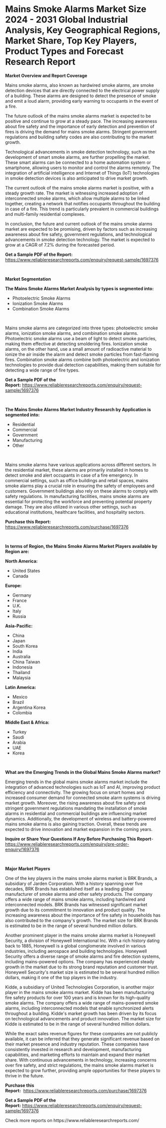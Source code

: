 <p><h1>Mains Smoke Alarms Market Size 2024 - 2031 Global Industrial Analysis, Key Geographical Regions, Market Share, Top Key Players, Product Types and Forecast Research Report</h1></p><p><strong>Market Overview and Report Coverage</strong></p>
<p><p>Mains smoke alarms, also known as hardwired smoke alarms, are smoke detection devices that are directly connected to the electrical power supply of a building. These alarms are designed to detect the presence of smoke and emit a loud alarm, providing early warning to occupants in the event of a fire.</p><p>The future outlook of the mains smoke alarms market is expected to be positive and continue to grow at a steady pace. The increasing awareness about fire safety and the importance of early detection and prevention of fires is driving the demand for mains smoke alarms. Stringent government regulations and building safety codes are also contributing to the market growth.</p><p>Technological advancements in smoke detection technology, such as the development of smart smoke alarms, are further propelling the market. These smart alarms can be connected to a home automation system or smartphone, allowing users to monitor and control the alarms remotely. The integration of artificial intelligence and Internet of Things (IoT) technologies in smoke detection devices is also anticipated to drive market growth.</p><p>The current outlook of the mains smoke alarms market is positive, with a steady growth rate. The market is witnessing increased adoption of interconnected smoke alarms, which allow multiple alarms to be linked together, creating a network that notifies occupants throughout the building in case of a fire. This trend is particularly prevalent in commercial buildings and multi-family residential complexes.</p><p>In conclusion, the future and current outlook of the mains smoke alarms market are expected to be promising, driven by factors such as increasing awareness about fire safety, government regulations, and technological advancements in smoke detection technology. The market is expected to grow at a CAGR of 7.2% during the forecasted period.</p></p>
<p><strong>Get a Sample PDF of the Report:</strong> <a href="https://www.reliableresearchreports.com/enquiry/request-sample/1697376">https://www.reliableresearchreports.com/enquiry/request-sample/1697376</a></p>
<p>&nbsp;</p>
<p><strong>Market Segmentation</strong></p>
<p><strong>The Mains Smoke Alarms Market Analysis by types is segmented into:</strong></p>
<p><ul><li>Photoelectric Smoke Alarms</li><li>Ionization Smoke Alarms</li><li>Combination Smoke Alarms</li></ul></p>
<p>&nbsp;</p>
<p><p>Mains smoke alarms are categorized into three types: photoelectric smoke alarms, ionization smoke alarms, and combination smoke alarms. Photoelectric smoke alarms use a beam of light to detect smoke particles, making them effective at detecting smoldering fires. Ionization smoke alarms, on the other hand, use a small amount of radioactive material to ionize the air inside the alarm and detect smoke particles from fast-flaming fires. Combination smoke alarms combine both photoelectric and ionization technologies to provide dual detection capabilities, making them suitable for detecting a wide range of fire types.</p></p>
<p><strong>Get a Sample PDF of the Report:</strong>&nbsp;<a href="https://www.reliableresearchreports.com/enquiry/request-sample/1697376">https://www.reliableresearchreports.com/enquiry/request-sample/1697376</a></p>
<p>&nbsp;</p>
<p><strong>The Mains Smoke Alarms Market Industry Research by Application is segmented into:</strong></p>
<p><ul><li>Residential</li><li>Commercial</li><li>Government</li><li>Manufacturing</li><li>Other</li></ul></p>
<p>&nbsp;</p>
<p><p>Mains smoke alarms have various applications across different sectors. In the residential market, these alarms are primarily installed in homes to detect smoke and alert occupants in case of a fire emergency. In commercial settings, such as office buildings and retail spaces, mains smoke alarms play a crucial role in ensuring the safety of employees and customers. Government buildings also rely on these alarms to comply with safety regulations. In manufacturing facilities, mains smoke alarms are essential for protecting the workforce and preventing potential property damage. They are also utilized in various other settings, such as educational institutions, healthcare facilities, and hospitality sectors.</p></p>
<p><strong>Purchase this Report:</strong>&nbsp; <a href="https://www.reliableresearchreports.com/purchase/1697376">https://www.reliableresearchreports.com/purchase/1697376</a></p>
<p>&nbsp;</p>
<p><strong>In terms of Region, the Mains Smoke Alarms Market Players available by Region are:</strong></p>
<p>
    <p> <strong> North America: </strong>
        <ul>
            <li>United States</li>
            <li>Canada</li>
        </ul>
        </p> 
    <p> <strong> Europe: </strong>
        <ul>
            <li>Germany</li>
            <li>France</li>
            <li>U.K.</li>
            <li>Italy</li>
            <li>Russia</li>
        </ul>
        </p> 
    <p> <strong> Asia-Pacific: </strong>
        <ul>
            <li>China</li>
            <li>Japan</li>
            <li>South Korea</li>
            <li>India</li>
            <li>Australia</li>
            <li>China Taiwan</li>
            <li>Indonesia</li>
            <li>Thailand</li>
            <li>Malaysia</li>
        </ul>
        </p> 
    <p> <strong> Latin America: </strong>
        <ul>
            <li>Mexico</li>
            <li>Brazil</li>
            <li>Argentina Korea</li>
            <li>Colombia</li>
        </ul>
        </p> 
    <p> <strong> Middle East & Africa: </strong>
        <ul>
            <li>Turkey</li>
            <li>Saudi</li>
            <li>Arabia</li>
            <li>UAE</li>
            <li>Korea</li>
        </ul>
    </p>
    </p>
<p>&nbsp;</p>
<p><strong>What are the Emerging Trends in the Global Mains Smoke Alarms market?</strong></p>
<p><p>Emerging trends in the global mains smoke alarms market include the integration of advanced technologies such as IoT and AI, improving product efficiency and connectivity. The growing focus on smart homes and increased consumer demand for connected smoke alarm systems is driving market growth. Moreover, the rising awareness about fire safety and stringent government regulations mandating the installation of smoke alarms in residential and commercial buildings are influencing market dynamics. Additionally, the development of wireless and battery-powered mains smoke alarms is also gaining traction. Overall, these trends are expected to drive innovation and market expansion in the coming years.</p></p>
<p><strong>Inquire or Share Your Questions If Any Before Purchasing This Report</strong>- <a href="https://www.reliableresearchreports.com/enquiry/pre-order-enquiry/1697376">https://www.reliableresearchreports.com/enquiry/pre-order-enquiry/1697376</a></p>
<p>&nbsp;</p>
<p><strong>Major Market Players</strong></p>
<p><p>One of the key players in the mains smoke alarms market is BRK Brands, a subsidiary of Jarden Corporation. With a history spanning over five decades, BRK Brands has established itself as a leading global manufacturer of smoke alarms and other safety products. The company offers a wide range of mains smoke alarms, including hardwired and interconnected models. BRK Brands has witnessed significant market growth due to its commitment to innovation and product quality. The increasing awareness about the importance of fire safety in households has also contributed to the company's growth. The market size for BRK Brands is estimated to be in the range of several hundred million dollars.</p><p>Another prominent player in the mains smoke alarms market is Honeywell Security, a division of Honeywell International Inc. With a rich history dating back to 1885, Honeywell is a global conglomerate involved in various industries, including aerospace and building technologies. Honeywell Security offers a diverse range of smoke alarms and fire detection systems, including mains-powered options. The company has experienced steady growth in the market due to its strong brand reputation and customer trust. Honeywell Security's market size is estimated to be several hundred million dollars, making it one of the top players in the industry.</p><p>Kidde, a subsidiary of United Technologies Corporation, is another major player in the mains smoke alarms market. Kidde has been manufacturing fire safety products for over 100 years and is known for its high-quality smoke alarms. The company offers a wide range of mains-powered smoke alarms, including interconnected models that enable synchronized alerts throughout a building. Kidde's market growth has been driven by its focus on technological advancements and product innovation. The market size for Kidde is estimated to be in the range of several hundred million dollars.</p><p>While the exact sales revenue figures for these companies are not publicly available, it can be inferred that they generate significant revenue based on their market presence and industry reputation. These companies have consistently invested in research and development, manufacturing capabilities, and marketing efforts to maintain and expand their market share. With continuous advancements in technology, increasing concerns over fire safety, and strict regulations, the mains smoke alarms market is expected to grow further, providing ample opportunities for these players to thrive in the future.</p></p>
<p><strong>Purchase this Report:</strong>&nbsp;&nbsp;<a href="https://www.reliableresearchreports.com/purchase/1697376">https://www.reliableresearchreports.com/purchase/1697376</a></p>
<p></p>
<p><strong>Get a Sample PDF of the Report:</strong>&nbsp;<a href="https://www.reliableresearchreports.com/enquiry/request-sample/1697376">https://www.reliableresearchreports.com/enquiry/request-sample/1697376</a></p>
<p>Check more reports on https://www.reliableresearchreports.com/</p>